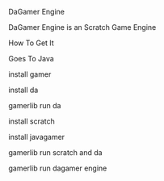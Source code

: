 DaGamer Engine

DaGamer Engine is an Scratch Game Engine 

How To Get It

Goes To Java

install gamer


install da


gamerlib run da


install scratch


install javagamer


gamerlib run scratch and da


gamerlib run dagamer engine
